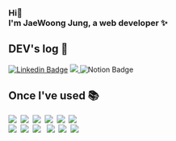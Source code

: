 

### Hi👋 <br> I'm JaeWoong Jung, a web developer ✨
  

## DEV's log 🌱
<a href="https://www.linkedin.com/in/jaewoong-jung-9714261b7/" rel="nofollow"><img src="https://camo.githubusercontent.com/2fb0180f35e7559bb7f50bb06626c123af8be41d6be2561128cf3a8815a52cd8/68747470733a2f2f696d672e736869656c64732e696f2f62616467652f2d4c696e6b6564496e2d626c75653f7374796c653d666c61742d737175617265266c6f676f3d4c696e6b6564696e266c6f676f436f6c6f723d7768697465266c696e6b3d68747470733a2f2f7777772e6c696e6b6564696e2e636f6d2f696e2f2545412542312542342d2545432539442542342d3236373731363134622f" alt="Linkedin Badge" data-canonical-src="https://img.shields.io/badge/-LinkedIn-blue?style=flat-square&amp;logo=Linkedin&amp;logoColor=white&amp;link=https://www.linkedin.com/in/jaewoong-jung-9714261b7/" style="max-width: 100%;"></a>
<a href="https://jjw.oopy.io" rel="nofollow" class="">
<img src="https://img.shields.io/badge/Notion-FFFFFF?style=flat-square&logo=Notion&logoColor=black">
</a>
<img src="https://camo.githubusercontent.com/8b320d88cd68639518cb4d5527c94842e437a2a69d141c1c26bc6db948efe765/68747470733a2f2f696d672e736869656c64732e696f2f62616467652f506f7274666f6c696f2d6666666666663f7374796c653d666c61742d737175617265266c6f676f3d4e6f74696f6e266c6f676f436f6c6f723d626c61636b266c696e6b3d68747470733a2f2f7777772e6e6f74696f6e2e736f2f47656f6e2d4c65652d3061326561643830376563323437393162356637356135643039373466636138" alt="Notion Badge" data-canonical-src="https://img.shields.io/badge/Notion-ffffff?style=flat-square&amp;logo=Notion&amp;logoColor=black&amp;link=https://jjw.oopy.io" style="max-width: 100%;">


  
## Once I've used 📚
<img src="https://img.shields.io/badge/Java-007396?style=flat-square&logo=Java&logoColor=white"/>&nbsp;
<img src="https://img.shields.io/badge/Spring-6DB33F?style=flat-square&logo=Spring&logoColor=white"/>&nbsp;
<img src="https://img.shields.io/badge/oracle-F80000?style=flat-square&logo=oracle&logoColor=white"/>&nbsp;
<img src="https://img.shields.io/badge/postgresql-4169E1?style=flat-square&logo=postgresql&logoColor=white"/>&nbsp;
<img src="https://img.shields.io/badge/HTML5-E34F26?style=flat-square&logo=HTML5&logoColor=white"/>&nbsp; 
<img src="https://img.shields.io/badge/CSS3-1572B6?style=flat-square&logo=CSS3&logoColor=white"/>&nbsp; 
<br>
<img src="https://img.shields.io/badge/JavaScript-F7DF1E?style=flat-square&logo=JavaScript&logoColor=white"/>&nbsp;
<img src="https://img.shields.io/badge/jquery-0769AD?style=flat-square&logo=jquery&logoColor=white"/>&nbsp;
<img src="https://img.shields.io/badge/bootstrap-7952B3?style=flat-square&logo=bootstrap&logoColor=white"/> &nbsp;
<img src="https://img.shields.io/badge/github-181717?style=flat-square&logo=github&logoColor=white"/>&nbsp;
<img src="https://img.shields.io/badge/apache tomcat-F8DC75?style=flat-square&logo=apachetomcat&logoColor=white"/>&nbsp;
<a target="_blank" rel="noopener noreferrer nofollow" href="https://camo.githubusercontent.com/779add91d0354215e3bc10cbc75bf40eb84451cf2d63a197ca93f0866690bcde/68747470733a2f2f696d672e736869656c64732e696f2f62616467652f416e646f69642053747564696f2d3344444338343f7374796c653d666c61742d737175617265266c6f676f3d616e64726f69642073747564696f266c6f676f436f6c6f723d7768697465"><img src="https://camo.githubusercontent.com/779add91d0354215e3bc10cbc75bf40eb84451cf2d63a197ca93f0866690bcde/68747470733a2f2f696d672e736869656c64732e696f2f62616467652f416e646f69642053747564696f2d3344444338343f7374796c653d666c61742d737175617265266c6f676f3d616e64726f69642073747564696f266c6f676f436f6c6f723d7768697465" data-canonical-src="https://img.shields.io/badge/Andoid Studio-3DDC84?style=flat-square&amp;logo=android studio&amp;logoColor=white" style="max-width: 100%;"></a>


